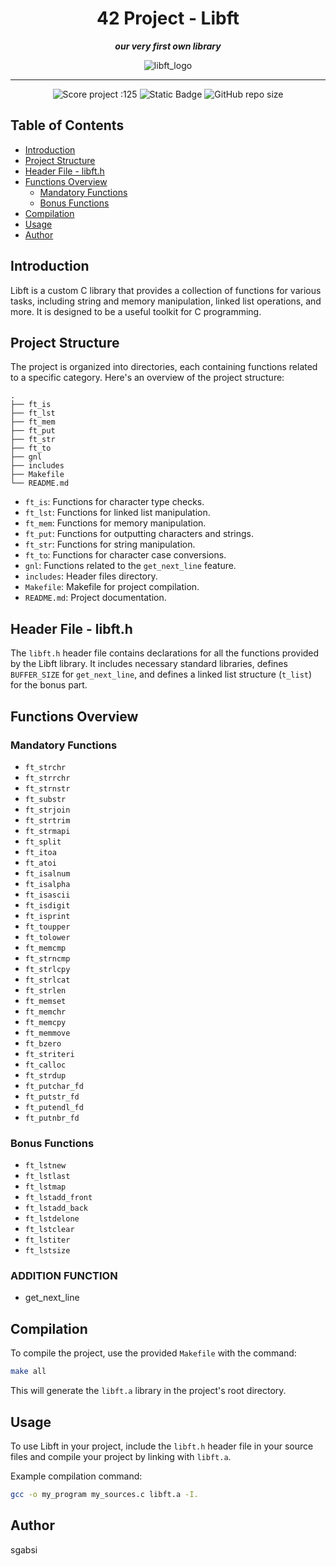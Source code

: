 <h1 align="center">
	42 Project - Libft
</h1>

<p align="center">
	<b><i> our very first own library </i></b>
</p>

<p align="center">
	<img src="https://raw.githubusercontent.com/ayogun/42-project-badges/refs/heads/main/badges/libftm.png" alt="libft_logo" />
</p>

---
<p align="center">
	<img src="https://img.shields.io/badge/Score-125-green?style=none&logo=42" alt="Score project :125"/>
	<img alt="Static Badge" src="https://img.shields.io/badge/Outstanding-2-blue?style=none&logo=42">
	<img alt="GitHub repo size" src="https://img.shields.io/github/repo-size/LeSabreDeDieu/libft?style=none&logo=github">
</p>

## Table of Contents

- [Introduction](#introduction)
- [Project Structure](#project-structure)
- [Header File - libft.h](#header-file-libfth)
- [Functions Overview](#functions-overview)
  - [Mandatory Functions](#mandatory-functions)
  - [Bonus Functions](#bonus-functions)
- [Compilation](#compilation)
- [Usage](#usage)
- [Author](#author)

## Introduction

Libft is a custom C library that provides a collection of functions for various tasks, including string and memory manipulation, linked list operations, and more. It is designed to be a useful toolkit for C programming.

## Project Structure

The project is organized into directories, each containing functions related to a specific category. Here's an overview of the project structure:

```
.
├── ft_is
├── ft_lst
├── ft_mem
├── ft_put
├── ft_str
├── ft_to
├── gnl
├── includes
├── Makefile
└── README.md
```

- `ft_is`: Functions for character type checks.
- `ft_lst`: Functions for linked list manipulation.
- `ft_mem`: Functions for memory manipulation.
- `ft_put`: Functions for outputting characters and strings.
- `ft_str`: Functions for string manipulation.
- `ft_to`: Functions for character case conversions.
- `gnl`: Functions related to the `get_next_line` feature.
- `includes`: Header files directory.
- `Makefile`: Makefile for project compilation.
- `README.md`: Project documentation.

## Header File - libft.h

The `libft.h` header file contains declarations for all the functions provided by the Libft library. It includes necessary standard libraries, defines `BUFFER_SIZE` for `get_next_line`, and defines a linked list structure (`t_list`) for the bonus part.

## Functions Overview

### Mandatory Functions

- `ft_strchr`
- `ft_strrchr`
- `ft_strnstr`
- `ft_substr`
- `ft_strjoin`
- `ft_strtrim`
- `ft_strmapi`
- `ft_split`
- `ft_itoa`
- `ft_atoi`
- `ft_isalnum`
- `ft_isalpha`
- `ft_isascii`
- `ft_isdigit`
- `ft_isprint`
- `ft_toupper`
- `ft_tolower`
- `ft_memcmp`
- `ft_strncmp`
- `ft_strlcpy`
- `ft_strlcat`
- `ft_strlen`
- `ft_memset`
- `ft_memchr`
- `ft_memcpy`
- `ft_memmove`
- `ft_bzero`
- `ft_striteri`
- `ft_calloc`
- `ft_strdup`
- `ft_putchar_fd`
- `ft_putstr_fd`
- `ft_putendl_fd`
- `ft_putnbr_fd`

### Bonus Functions
- `ft_lstnew`
- `ft_lstlast`
- `ft_lstmap`
- `ft_lstadd_front`
- `ft_lstadd_back`
- `ft_lstdelone`
- `ft_lstclear`
- `ft_lstiter`
- `ft_lstsize`

### ADDITION FUNCTION

- get_next_line

## Compilation

To compile the project, use the provided `Makefile` with the command:

```bash
make all
```

This will generate the `libft.a` library in the project's root directory.

## Usage

To use Libft in your project, include the `libft.h` header file in your source files and compile your project by linking with `libft.a`.

Example compilation command:

```bash
gcc -o my_program my_sources.c libft.a -I.
```

## Author

sgabsi
